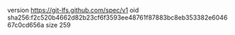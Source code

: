 version https://git-lfs.github.com/spec/v1
oid sha256:f2c520b4662d82b23cf6f3593ee48761f87883bc8eb353382e604667c0cd656a
size 259
